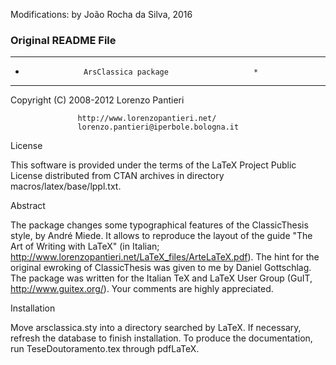 Modifications: by João Rocha da Silva, 2016




### Original README File

**********************************************************
*                  ArsClassica package                   *
**********************************************************

Copyright (C) 2008-2012 Lorenzo Pantieri

                   http://www.lorenzopantieri.net/
                   lorenzo.pantieri@iperbole.bologna.it


License

 This software is provided under the terms of the
 LaTeX Project Public License distributed from CTAN
 archives in directory macros/latex/base/lppl.txt.


Abstract

 The package changes some typographical features of
 the ClassicThesis style, by André Miede.
 It allows to reproduce the layout of the guide
 "The Art of Writing with LaTeX" (in Italian;
 http://www.lorenzopantieri.net/LaTeX_files/ArteLaTeX.pdf).
 The hint for the original ewroking of
 ClassicThesis was given to me by Daniel Gottschlag.
 The package was written for the Italian TeX and LaTeX User
 Group (GuIT, http://www.guitex.org/).
 Your comments are highly appreciated.


Installation

 Move arsclassica.sty into a directory searched
 by LaTeX. If necessary, refresh the database
 to finish installation.
 To produce the documentation, run TeseDoutoramento.tex
 through pdfLaTeX.

